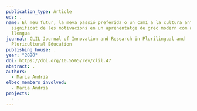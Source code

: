 ```yaml
---
publication_type: Article
eds: .
name: El meu futur, la meva passió preferida o un camí a la cultura antiga... El
  significat de les motivacions en un aprenentatge de grec modern com a segona
  llengua
journal: CLIL Journal of Innovation and Research in Plurilingual and
  Pluricultural Education
publishing_house: .
year: "2020"
doi: https://doi.org/10.5565/rev/clil.47
abstract: .
authors:
  - Maria Andriá
elbec_members_involved:
  - Maria Andriá
projects:
  - .
---
```

